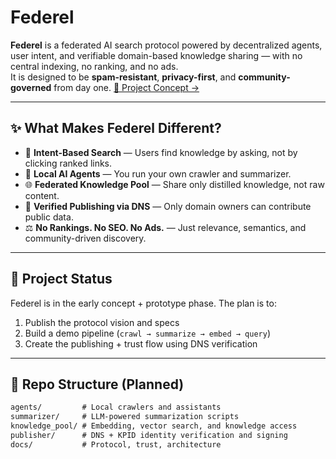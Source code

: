 # Federel

**Federel** is a federated AI search protocol powered by decentralized agents, user intent, and verifiable domain-based knowledge sharing — with no central indexing, no ranking, and no ads.  
It is designed to be **spam-resistant**, **privacy-first**, and **community-governed** from day one.
[🧠 Project Concept →](docs/concept.md)

---

## ✨ What Makes Federel Different?

- 🧠 **Intent-Based Search** — Users find knowledge by asking, not by clicking ranked links.
- 🤖 **Local AI Agents** — You run your own crawler and summarizer.
- 🌐 **Federated Knowledge Pool** — Share only distilled knowledge, not raw content.
- 🔐 **Verified Publishing via DNS** — Only domain owners can contribute public data.
- ⚖️ **No Rankings. No SEO. No Ads.** — Just relevance, semantics, and community-driven discovery.

---

## 🧪 Project Status

Federel is in the early concept + prototype phase. The plan is to:
1. Publish the protocol vision and specs
2. Build a demo pipeline (`crawl → summarize → embed → query`)
3. Create the publishing + trust flow using DNS verification

---

## 📁 Repo Structure (Planned)

```txt
agents/         # Local crawlers and assistants
summarizer/     # LLM-powered summarization scripts
knowledge_pool/ # Embedding, vector search, and knowledge access
publisher/      # DNS + KPID identity verification and signing
docs/           # Protocol, trust, architecture
